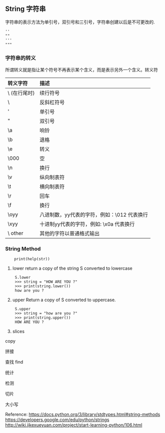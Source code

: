 ## String 字符串 

字符串的表示方法为单引号，双引号和三引号，字符串创建以后是不可更改的. 


    ''
    ""
    '''
    """
    

### 字符串的转义

所谓转义就是指让某个符号不再表示某个含义，而是表示另外一个含义。转义符



转义字符 | 描述 |
:-------|:-------|
 \ (在行尾时)|续行符号|
  \\  |反斜杠符号 |
 \'| 单引号|
 \" | 双引号|
 \a | 响铃 |
 \b | 退格 |
 \e | 转义 |
 \000 | 空 |
  \n | 换行 |
  \v | 纵向制表符 |
  \t | 横向制表符 |
  \r | 回车 |
  \f | 换行 |
  \oyy |   八进制数，yy代表的字符，例如：\012 代表换行 |
  \xyy | 十进制yy代表的字符，例如: \x0a 代表换行 |
  \ other | 其他的字符以普通格式输出 |


### String Method 

        print(help(str))
        
1. lower return a copy of the string S converted to lowercase

        S.lower 
        >>> string = "HOW ARE YOU ?"
        >>> print(string.lower())
        how are you ?
      
2. upper Return a copy of S converted to uppercase.

        S.upper
        >>> string = "how are you ?"
        >>> print(string.upper())
        HOW ARE YOU ?
        
        

3. slices 



copy

拼接

查找 find

统计

检测

切片

大小写

Reference:
https://docs.python.org/3/library/stdtypes.html#string-methods
https://developers.google.com/edu/python/strings
http://wiki.jikexueyuan.com/project/start-learning-python/106.html 
